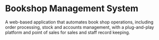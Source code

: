 # Bookshop Management System 

A web-based application that automates book shop operations, including order processing, stock and accounts management, with a plug-and-play platform and point of sales for sales and staff record keeping.